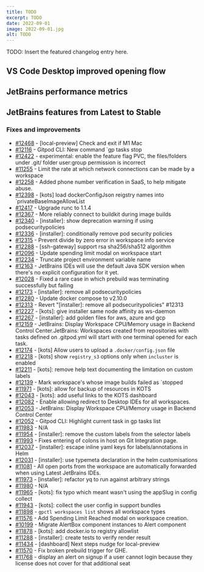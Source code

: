 ```yaml
---
title: TODO
excerpt: TODO
date: 2022-09-01
image: 2022-09-01.jpg
alt: TODO
---
```


<script>
  import Contributors from "$lib/components/changelog/contributors.svelte";
</script>

TODO: Insert the featured changelog entry here.

<p><Contributors usernames="" /></p>

## VS Code Desktop improved opening flow

<!-- TODO: Discuss popup optimisation -->

## JetBrains performance metrics

<!-- TODO: Discuss performance monitoring addition -->

## JetBrains features from Latest to Stable

<!-- TODO: Add about multiple tasks in JetBrains view -->

### Fixes and improvements

- [#12468](https://github.com/gitpod-io/gitpod/pull/12468) - [local-preview] Check and exit if M1 Mac <Contributors usernames="Pothulapati,corneliusludmann" />
- [#12116](https://github.com/gitpod-io/gitpod/pull/12116) - Gitpod CLI: New command `gp tasks stop <Contributors usernames="akosyakov,andreafalzetti,felladrin,filiptronicek,mustard-mh" />
- [#12422](https://github.com/gitpod-io/gitpod/pull/12422) - experimental: enable the feature flag PVC, the files/folders under .git/ folder user:group permission is incorrect <Contributors usernames="aledbf,andreafalzetti,jenting,mustard-mh,sagor999" />
- [#11255](https://github.com/gitpod-io/gitpod/pull/11255) - Limit the rate at which network connections can be made by a workspace <Contributors usernames="Furisto,MrSimonEmms,aledbf,geropl,jenting,kylos101,sagor999,utam0k" />
- [#12258](https://github.com/gitpod-io/gitpod/pull/12258) - Added phone number verification in SaaS, to help mitigate abuse. <Contributors usernames="AlexTugarev,corneliusludmann,gtsiolis,jldec,kylos101,svenefftinge" />
- [#12398](https://github.com/gitpod-io/gitpod/pull/12398) - [kots] load dockerConfigJson reigstry names into `privateBaseImageAllowList <Contributors usernames="MrSimonEmms,Pothulapati,lucasvaltl,nandajavarma" />
- [#12417](https://github.com/gitpod-io/gitpod/pull/12417) - Upgrade runc to 1.1.4 <Contributors usernames="aledbf,utam0k" />
- [#12367](https://github.com/gitpod-io/gitpod/pull/12367) - More reliably connect to buildkit during image builds <Contributors usernames="jenting,utam0k" />
- [#12340](https://github.com/gitpod-io/gitpod/pull/12340) - [installer]: show deprecation warning if using podsecuritypolicies <Contributors usernames="MrSimonEmms,corneliusludmann" />
- [#12336](https://github.com/gitpod-io/gitpod/pull/12336) - [installer]: conditionally remove pod security policies <Contributors usernames="MrSimonEmms,jenting,nandajavarma" />
- [#12315](https://github.com/gitpod-io/gitpod/pull/12315) - Prevent divide by zero error in workspace info service <Contributors usernames="Furisto,jenting,kylos101,utam0k" />
- [#12288](https://github.com/gitpod-io/gitpod/pull/12288) - [ssh-gateway] support rsa sha256/sha512 algorithm <Contributors usernames="MrSimonEmms,akosyakov,iQQBot,jeanp413,sagor999" />
- [#12096](https://github.com/gitpod-io/gitpod/pull/12096) - Update spending limit modal on workspace start <Contributors usernames="geropl,gtsiolis,jankeromnes,jldec,laushinka" />
- [#12234](https://github.com/gitpod-io/gitpod/pull/12234) - Truncate project environment variable name <Contributors usernames="geropl,gtsiolis" />
- [#12163](https://github.com/gitpod-io/gitpod/pull/12163) - JetBrains IDEs will use the default Java SDK version when there's no explicit configuration for it yet. <Contributors usernames="akosyakov,andreafalzetti,felladrin" />
- [#12028](https://github.com/gitpod-io/gitpod/pull/12028) - Fixed a rare case in which prebuild was terminating successfully but failing <Contributors usernames="jenting,sagor999,utam0k" />
- [#12173](https://github.com/gitpod-io/gitpod/pull/12173) - [installer]: remove all podsecuritypolicies <Contributors usernames="MrSimonEmms,aledbf,corneliusludmann,csweichel,jenting" />
- [#12280](https://github.com/gitpod-io/gitpod/pull/12280) - Update docker compose to v2.10.0 <Contributors usernames="aledbf,sagor999" />
- [#12313](https://github.com/gitpod-io/gitpod/pull/12313) - Revert "[installer]: remove all podsecuritypolicies" #12313 <Contributors usernames="MrSimonEmms,adrienthebo,sagor999" />
- [#12227](https://github.com/gitpod-io/gitpod/pull/12227) - [kots]: give installer same node affinity as ws-daemon <Contributors usernames="MrSimonEmms,nandajavarma" />
- [#12267](https://github.com/gitpod-io/gitpod/pull/12267) - [installer]: add golden files for aws, azure and gcp <Contributors usernames="MrSimonEmms,adrienthebo" />
- [#12159](https://github.com/gitpod-io/gitpod/pull/12159) - JetBrains: Display Workspace CPU/Memory usage in Backend Control Center.JetBrains: Workspaces created from repositories with tasks defined on .gitpod.yml will start with one terminal opened for each task. <Contributors usernames="akosyakov,andreafalzetti,felladrin" />
- [#12174](https://github.com/gitpod-io/gitpod/pull/12174) - [kots] Allow users to upload a `.docker/config.json` file <Contributors usernames="MrSimonEmms,Pothulapati,lucasvaltl" />
- [#12218](https://github.com/gitpod-io/gitpod/pull/12218) - [kots] show `registry_s3` options only when `incluster` is enabled <Contributors usernames="MrSimonEmms,Pothulapati" />
- [#12211](https://github.com/gitpod-io/gitpod/pull/12211) - [kots]: remove help text documenting the limitation on custom labels <Contributors usernames="MrSimonEmms,adrienthebo" />
- [#12139](https://github.com/gitpod-io/gitpod/pull/12139) - Mark workspace's whose image builds failed as `stopped <Contributors usernames="geropl,laushinka" />
- [#11971](https://github.com/gitpod-io/gitpod/pull/11971) - [kots]: allow for backup of resources in KOTS <Contributors usernames="MrSimonEmms,corneliusludmann" />
- [#12043](https://github.com/gitpod-io/gitpod/pull/12043) - [kots]: add useful links to the KOTS dashboard <Contributors usernames="MrSimonEmms,corneliusludmann,lucasvaltl" />
- [#12082](https://github.com/gitpod-io/gitpod/pull/12082) - Enable allowing redirect to Desktop IDEs for all workspaces. <Contributors usernames="akosyakov,felladrin,loujaybee" />
- [#12053](https://github.com/gitpod-io/gitpod/pull/12053) - JetBrains: Display Workspace CPU/Memory usage in Backend Control Center <Contributors usernames="akosyakov,andreafalzetti,felladrin" />
- [#12052](https://github.com/gitpod-io/gitpod/pull/12052) - Gitpod CLI: Highlight current task in gp tasks list <Contributors usernames="akosyakov,andreafalzetti,felladrin,filiptronicek,jeanp413" />
- [#11983](https://github.com/gitpod-io/gitpod/pull/11983) - N/A <Contributors usernames="jenting,utam0k" />
- [#11954](https://github.com/gitpod-io/gitpod/pull/11954) - [installer]: remove the custom labels from the selector labels <Contributors usernames="MrSimonEmms,aledbf,andrew-farries,cooperbenson-qz,corneliusludmann,felladrin" />
- [#11993](https://github.com/gitpod-io/gitpod/pull/11993) - Fixes entering of colons in host on Git Integration page. <Contributors usernames="AlexTugarev,andrew-farries" />
- [#12037](https://github.com/gitpod-io/gitpod/pull/12037) - [installer]: escape inline yaml keys for labels/annotations in Helm <Contributors usernames="MrSimonEmms,adrienthebo" />
- [#12031](https://github.com/gitpod-io/gitpod/pull/12031) - [installer]: use typemeta declaration in the helm customisations <Contributors usernames="MrSimonEmms,nandajavarma" />
- [#11081](https://github.com/gitpod-io/gitpod/pull/11081) - All open ports from the workspace are automatically forwarded when using Latest JetBrains IDEs. <Contributors usernames="akosyakov,aledbf,andreafalzetti,felladrin,meysholdt,mustard-mh" />
- [#11973](https://github.com/gitpod-io/gitpod/pull/11973) - [installer]: refactor yq to run against arbitrary strings <Contributors usernames="MrSimonEmms,corneliusludmann" />
- [#11980](https://github.com/gitpod-io/gitpod/pull/11980) - N/A <Contributors usernames="andrew-farries,jenting" />
- [#11965](https://github.com/gitpod-io/gitpod/pull/11965) - [kots]: fix typo which meant wasn't using the appSlug in config collect <Contributors usernames="MrSimonEmms,Pothulapati" />
- [#11943](https://github.com/gitpod-io/gitpod/pull/11943) - [kots]: collect the user config in support bundles <Contributors usernames="MrSimonEmms,Pothulapati" />
- [#11898](https://github.com/gitpod-io/gitpod/pull/11898) - `gpctl workspaces list` shows all workspace types <Contributors usernames="jenting,utam0k" />
- [#11576](https://github.com/gitpod-io/gitpod/pull/11576) - Add Spending Limit Reached modal on workspace creation. <Contributors usernames="AlexTugarev,geropl" />
- [#10199](https://github.com/gitpod-io/gitpod/pull/10199) - Migrate AlertBox component instances to Alert component <Contributors usernames="KevSlashNull,andrew-farries,gtsiolis,meysholdt" />
- [#11878](https://github.com/gitpod-io/gitpod/pull/11878) - [kots]: add docker.io to registry allowlist <Contributors usernames="MrSimonEmms,mrzarquon,nandajavarma" />
- [#11288](https://github.com/gitpod-io/gitpod/pull/11288) - [installer]: create tests to verify render result <Contributors usernames="MrSimonEmms,corneliusludmann,iQQBot,lucasvaltl" />
- [#11434](https://github.com/gitpod-io/gitpod/pull/11434) - [dashboard] Next steps nudge for local-preview <Contributors usernames="MrSimonEmms,Pothulapati,andrew-farries,gtsiolis,lucasvaltl" />
- [#11570](https://github.com/gitpod-io/gitpod/pull/11570) - Fix broken prebuild trigger for GHE. <Contributors usernames="AlexTugarev,geropl" />
- [#11768](https://github.com/gitpod-io/gitpod/pull/11768) - display an alert on signup if a user cannot login because they license does not cover for that additional seat <Contributors usernames="AlexTugarev,geropl,gtsiolis,lucasvaltl" />
